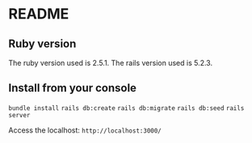 # README

## Ruby version 
The ruby version used is 2.5.1.
The rails version used is 5.2.3.

## Install from your console

  `bundle install`
  `rails db:create`
  `rails db:migrate`
  `rails db:seed`
  `rails server`

Access the localhost:
  `http://localhost:3000/`







